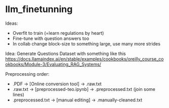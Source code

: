 # llm_finetunning


Ideas:
- Overfit to train (=learn regulations by heart)
- Fine-tune with question answers too
- In collab change block-size to something large, use many more strides


Idea: Generate Questions Dataset with something like this
https://docs.llamaindex.ai/en/stable/examples/cookbooks/oreilly_course_cookbooks/Module-3/Evaluating_RAG_Systems/


Preprocessing order:

- <file>.PDF -> [Online conversion tool] -> <file>.raw.txt
- <file>.raw.txt -> [preprocessed-teo.ipynb] -> <file>.preprocessed.txt (join some lines)
- <file>.preprocessed.txt -> [manual editing]  -> <file>.manually-cleaned.txt
